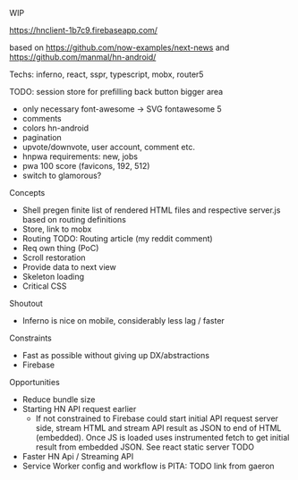 WIP

https://hnclient-1b7c9.firebaseapp.com/

based on https://github.com/now-examples/next-news
and https://github.com/manmal/hn-android/

Techs: inferno, react, sspr, typescript, mobx, router5

TODO:
session store for prefilling
back button bigger area

- only necessary font-awesome -> SVG fontawesome 5
- comments
- colors hn-android
- pagination
- upvote/downvote, user account, comment etc.
- hnpwa requirements: new, jobs
- pwa 100 score (favicons, 192, 512)
- switch to glamorous?


Concepts
  - Shell pregen finite list
of rendered HTML files and respective server.js based on routing
definitions
  - Store, link to mobx
  - Routing TODO: Routing article (my reddit comment)
  - Req own thing (PoC)
  - Scroll restoration
  - Provide data to next view
  - Skeleton loading
  - Critical CSS

Shoutout
  - Inferno is nice on mobile, considerably less lag / faster

Constraints
  - Fast as possible without giving up DX/abstractions
  - Firebase

Opportunities
  - Reduce bundle size
  - Starting HN API request earlier
      - If not constrained to Firebase could start initial API
        request server side, stream HTML and stream API result as JSON to end
        of HTML (embedded). Once JS is loaded uses instrumented fetch to get initial result
        from embedded JSON. See react static server TODO
  - Faster HN Api / Streaming API
  - Service Worker config and workflow is PITA: TODO link from gaeron
